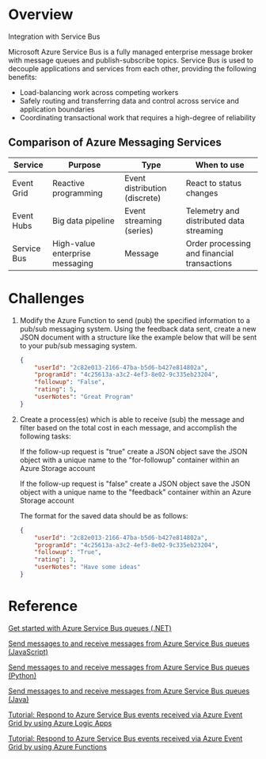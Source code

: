 # Overview
Integration with Service Bus

Microsoft Azure Service Bus is a fully managed enterprise message broker with message queues and publish-subscribe topics. Service Bus is used to decouple applications and services from each other, providing the following benefits:

 * Load-balancing work across competing workers
 * Safely routing and transferring data and control across service and application boundaries
 * Coordinating transactional work that requires a high-degree of reliability


Comparison of Azure Messaging Services
---
| Service	| Purpose | Type  | When to use |
|-----------|---------|-------|-------------|
| Event Grid | Reactive programming | Event distribution (discrete) | React to status changes |
| Event Hubs | Big data pipeline | Event streaming (series) | Telemetry and distributed data streaming |
| Service Bus | High-value enterprise messaging | Message | Order processing and financial transactions |

# Challenges

1. Modify the Azure Function to send (pub) the specified information to a pub/sub messaging system. Using the feedback data sent, create a new JSON document with a structure like the example below that will be sent to your pub/sub messaging system.

    ```JSON
    {
        "userId": "2c82e013-2166-47ba-b5d6-b427e814802a",
        "programId": "4c25613a-a3c2-4ef3-8e02-9c335eb23204",
        "followup": "False",
        "rating": 5,
        "userNotes": "Great Program"
    }
    ```

2. Create a process(es) which is able to receive (sub) the message and filter based on the total cost in each message, and accomplish the following tasks:

    If the follow-up request is "true" create a JSON object save the JSON object with a unique name to the "for-followup" container within an Azure Storage account
    
    If the follow-up request is "false" create a JSON object save the JSON object with a unique name to the "feedback" container within an Azure Storage account

    The format for the saved data should be as follows:

    ```JSON
    {
        "userId": "2c82e013-2166-47ba-b5d6-b427e814802a",
        "programId": "4c25613a-a3c2-4ef3-8e02-9c335eb23204",
        "followup": "True",
        "rating": 3,
        "userNotes": "Have some ideas"
    }
    ```

# Reference

[Get started with Azure Service Bus queues (.NET)](https://docs.microsoft.com/en-us/azure/service-bus-messaging/service-bus-dotnet-get-started-with-queues)

[Send messages to and receive messages from Azure Service Bus queues (JavaScript)](https://docs.microsoft.com/en-us/azure/service-bus-messaging/service-bus-nodejs-how-to-use-queues)

[Send messages to and receive messages from Azure Service Bus queues (Python)](https://docs.microsoft.com/en-us/azure/service-bus-messaging/service-bus-python-how-to-use-queues)

[Send messages to and receive messages from Azure Service Bus queues (Java)](https://docs.microsoft.com/en-us/azure/service-bus-messaging/service-bus-java-how-to-use-queues)

[Tutorial: Respond to Azure Service Bus events received via Azure Event Grid by using Azure Logic Apps](https://docs.microsoft.com/en-us/azure/service-bus-messaging/service-bus-to-event-grid-integration-example)

[Tutorial: Respond to Azure Service Bus events received via Azure Event Grid by using Azure Functions](https://docs.microsoft.com/en-us/azure/service-bus-messaging/service-bus-to-event-grid-integration-function)